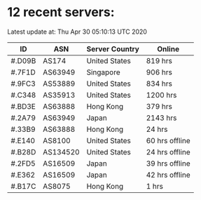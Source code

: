 # 12 recent servers:

Latest update at: Thu Apr 30 05:10:13 UTC 2020

| ID | ASN | Server Country | Online |
| -- | --- | -------------- | ------ |
| #.D09B | AS174 | United States | 819 hrs |
| #.7F1D | AS63949 | Singapore | 906 hrs |
| #.9FC3 | AS53889 | United States | 834 hrs |
| #.C348 | AS35913 | United States | 1200 hrs |
| #.BD3E | AS63888 | Hong Kong | 379 hrs |
| #.2A79 | AS63949 | Japan | 2143 hrs |
| #.33B9 | AS63888 | Hong Kong | 24 hrs |
| #.E140 | AS8100 | United States | 60 hrs offline |
| #.B28D | AS134520 | United States | 24 hrs offline |
| #.2FD5 | AS16509 | Japan | 39 hrs offline |
| #.E362 | AS16509 | Japan | 42 hrs offline |
| #.B17C | AS8075 | Hong Kong | 1 hrs |

